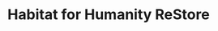 ---
title: "Habitat for Humanity ReStore"
url: /broken-arrow/habitat-for-humanity-restore/
shop: hardware
---